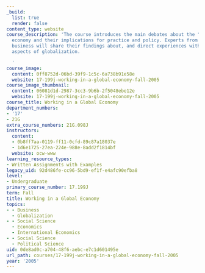 ```yaml
---
_build:
  list: true
  render: false
content_type: website
course_description: 'The course introduces the main debates about the "new" global
  economy and their implications for practice and policy. Experts from academia and
  business will share their findings about, and direct experiences with, different
  aspects of globalization.

  '
course_image:
  content: 0ff8752d-06bd-39f9-1c5c-6a738b91e58e
  website: 17-199j-working-in-a-global-economy-fall-2005
course_image_thumbnail:
  content: 06081d1d-2987-3cc3-9b6b-2f5048ebe12e
  website: 17-199j-working-in-a-global-economy-fall-2005
course_title: Working in a Global Economy
department_numbers:
- '17'
- 21G
extra_course_numbers: 21G.098J
instructors:
  content:
  - 0b8ff7aa-0119-ff11-0cfd-89c87a18037e
  - 1d6e1725-27ea-224e-988e-8add2f1814bf
  website: ocw-www
learning_resource_types:
- Written Assignments with Examples
legacy_uid: 92d486fe-cc96-5bd9-ef1f-e4afc90efba8
level:
- Undergraduate
primary_course_number: 17.199J
term: Fall
title: Working in a Global Economy
topics:
- - Business
  - Globalization
- - Social Science
  - Economics
  - International Economics
- - Social Science
  - Political Science
uid: 0de8ad0c-a704-48f6-aebc-e7c1d601495e
url_path: courses/17-199j-working-in-a-global-economy-fall-2005
year: '2005'
---
```

